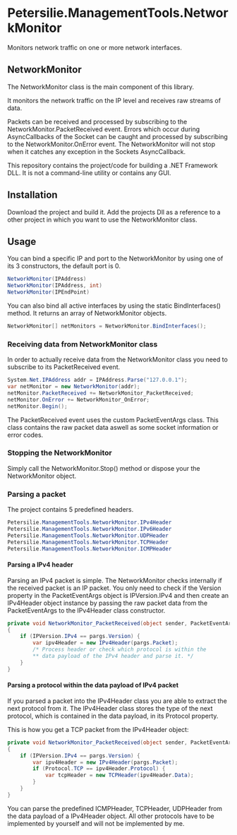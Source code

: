 # Petersilie.ManagementTools.NetworkMonitor
Monitors network traffic on one or more network interfaces.


## NetworkMonitor
The NetworkMonitor class is the main component of this library.

It monitors the network traffic on the IP level and receives raw streams of data.

Packets can be received and processed by subscribing to the NetworkMonitor.PacketReceived event.
Errors which occur during AsyncCallbacks of the Socket can be caught and processed by subscribing to the NetworkMonitor.OnError event.
The NetworkMonitor will not stop when it catches any exception in the Sockets AsyncCallback.

This repository contains the project/code for building a .NET Framework DLL.
It is not a command-line utility or contains any GUI.


## Installation
Download the project and build it.
Add the projects Dll as a reference to a other project in which you want to use the NetworkMonitor class.

## Usage
You can bind a specific IP and port to the NetworkMonitor by using one of its 3 constructors, the default port is 0.
``` csharp
NetworkMonitor(IPAddress)
NetworkMonitor(IPAddress, int)
NetworkMonitor(IPEndPoint)
```
You can also bind all active interfaces by using the static BindInterfaces() method.
It returns an array of NetworkMonitor objects.
``` csharp
NetworkMonitor[] netMonitors = NetworkMonitor.BindInterfaces();
```

### Receiving data from NetworkMonitor class
In order to actually receive data from the NetworkMonitor class
you need to subscribe to its PacketReceived event.
```csharp
System.Net.IPAddress addr = IPAddress.Parse("127.0.0.1");
var netMonitor = new NetworkMonitor(addr);
netMonitor.PacketReceived += NetworkMonitor_PacketReceived;
netMonitor.OnError += NetworkMonitor_OnError;
netMonitor.Begin();
```
The PacketReceived event uses the custom PacketEventArgs class.
This class contains the raw packet data aswell as some socket 
information or error codes.

### Stopping the NetworkMonitor
Simply call the NetworkMonitor.Stop() method or dispose your the NetworkMonitor object.


### Parsing a packet
The project contains 5 predefined headers.
```csharp
Petersilie.ManagementTools.NetworkMonitor.IPv4Header
Petersilie.ManagementTools.NetworkMonitor.IPv6Header
Petersilie.ManagementTools.NetworkMonitor.UDPHeader
Petersilie.ManagementTools.NetworkMonitor.TCPHeader
Petersilie.ManagementTools.NetworkMonitor.ICMPHeader
```

#### Parsing a IPv4 header
Parsing an IPv4 packet is simple.
The NetworkMonitor checks internally if the received packet is an IP packet.
You only need to check if the Version property in the PacketEventArgs object
is IPVersion.IPv4 and then create an IPv4Header object instance by passing the 
raw packet data from the PacketEventArgs to the IPv4Header class constructor.
```csharp
private void NetworkMonitor_PacketReceived(object sender, PacketEventArgs pargs) 
{
    if (IPVersion.IPv4 == pargs.Version) {
        var ipv4Header = new IPv4Header(pargs.Packet);
        /* Process header or check which protocol is within the 
        ** data payload of the IPv4 header and parse it. */
    }
}
```

#### Parsing a protocol within the data payload of IPv4 packet
If you parsed a packet into the IPv4Header class you are able to 
extract the next protocol from it. The IPv4Header class stores the type of the next 
protocol, which is contained in the data payload, in its Protocol property.

This is how you get a TCP packet from the IPv4Header object:
```csharp
private void NetworkMonitor_PacketReceived(object sender, PacketEventArgs pargs) 
{
    if (IPVersion.IPv4 == pargs.Version) {
        var ipv4Header = new IPv4Header(pargs.Packet);
        if (Protocol.TCP == ipv4Header.Protocol) {
            var tcpHeader = new TCPHeader(ipv4Header.Data);
        }
    }
}
```

You can parse the predefined ICMPHeader, TCPHeader, UDPHeader from the 
data payload of a IPv4Header object.
All other protocols have to be implemented by yourself and will not be implemented by me.


